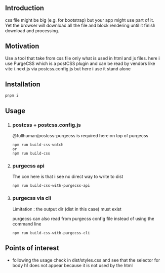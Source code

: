<h2>Introduction</h2>
css file might be big (e.g. for bootstrap) but your app might use part of it. Yet the browser will download all the file and block rendering until it finish download and processing. 

<h2>Motivation</h2>
Use a tool that take from css file only what is used in html and js files. here i use PurgeCSS which is a postCSS plugin and can be read by vendors like vite \ next.js via postcss.config.js but here i use it stand alone

<h2>Installation</h2>

```
pnpm i
```

<h2>Usage</h2>

<ol>
<li>
<h3>postcss + postcss.config.js</h3>
@fullhuman/postcss-purgecss is required here on top of purgecss

```
npm run build-css-watch
or
npm run build-css
```
</li>
<li>
<h3>purgecss api</h3>
The con here is that i see no direct way to write to dist

```
npm run build-css-with-purgecss-api
```
</li>

<li>
<h3>purgecss via cli</h3>
<p>Limitation : the output dir (dist in this case) must exist</p>
<p>purgecss can also read from purgecss config file instead of using the command line</p>

```
npm run build-css-with-purgecss-cli
```


</li>

</ol>


<h2>Points of interest</h2>
<ul>
<li>following the usage check in dist/styles.css and see that the selector for body h1 does not appear because it is not used by the html</li>
</ul>